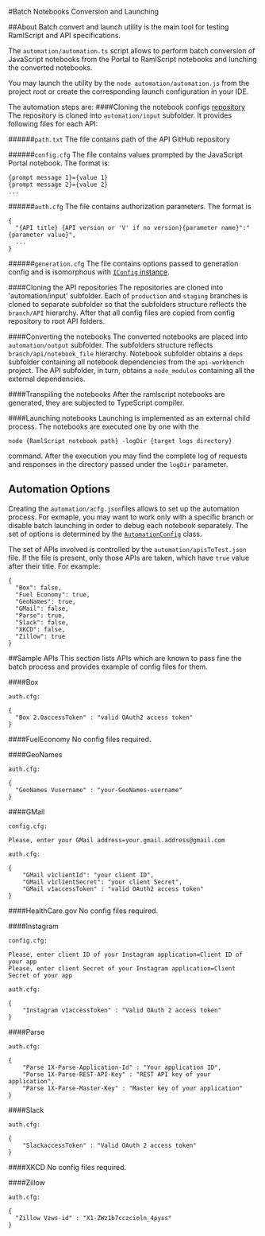 #Batch Notebooks Conversion and Launching

##About
Batch convert and launch utility is the main tool for testing RamlScript and API specifications.

The `automation/automation.ts` script allows to perform batch conversion of JavaScript notebooks from the Portal to RamlScript notebooks and lunching the converted notebooks.

You may launch the utility by the `node automation/automation.js` from the project root or create the corresponding launch configuration in your IDE.

The automation steps are:
####Cloning the notebook configs [repository](https://github.com/KonstantinSviridov/notebook-configs)
The repository is cloned into `automation/input` subfolder. It provides following files for each API:

######`path.txt` 
The file contains path of the API GitHub repository

######`config.cfg`
The file contains values prompted by the JavaScript Portal notebook. The format is:
```
{prompt message 1}={value 1}
{prompt message 2}={value 2}
...
```
######`auth.cfg`
The file contains authorization parameters. The format is
```
{
  "{API title} {API version or 'V' if no version}{parameter name}":"{parameter value}",
  ...
}
```
######`generation.cfg`
The file contains options passed to generation config and is isomorphous with [`IConfig` instance](https://github.com/mulesoft-labs/api-workbench/blob/master/src/ramlscript/config.ts).

####Cloning the API repositories
The repositories are cloned into 'automation/input' subfolder. Each of `production` and `staging` branches is cloned to separate subfolder so that the subfolders structure reflects the `branch/API` hierarchy. After that all config files are copied from config repository to root API folders.

####Converting the notebooks
The converted notebooks are placed into `automation/output` subfolder. The subfolders structure reflects `branch/api/notebook_file` hierarchy. Notebook subfolder obtains a `deps` subfolder containing all notebook dependencies from the `api-workbench` project. The API subfolder, in turn, obtains a `node_modules` containing all the external dependencies.

####Transpiling the notebooks
After the ramlscript notebooks are generated, they are subjected to TypeScript compiler.

####Launching notebooks
Launching is implemented as an external child process. The notebooks are executed one by one with the
```
node {RamlScript notebook path} -logDir {target logs directory}
```
command. After the execution you may find the complete log of requests and responses in the directory passed under the `logDir` parameter.

## Automation Options
Creating the `automation/acfg.json`files allows to set up the automation process. For exmaple, you may want to work only with a specific branch or disable batch launching in order to debug each notebook separately. The set of options is determined by the [`AutomationConfig`](https://github.com/mulesoft-labs/api-workbench/blob/master/automation/impl/automationConfig.ts) class.

The set of APIs involved is controlled by the `automation/apisToTest.json` file. If the file is present, only those APIs are taken, which have `true` value after their title. For example:
```
{
  "Box": false,
  "Fuel Economy": true,
  "GeoNames": true,
  "GMail": false,
  "Parse": true,
  "Slack": false,
  "XKCD": false,
  "Zillow": true
}
```

##Sample APIs
This section lists APIs which are known to pass fine the batch process and provides example of config files for them.

####Box
```
auth.cfg:

{
  "Box 2.0accessToken" : "valid OAuth2 access token"
}
```

####FuelEconomy
No config files required.

####GeoNames
```
auth.cfg:

{
  "GeoNames Vusername" : "your-GeoNames-username"
}

```

####GMail
```
config.cfg:

Please, enter your GMail address=your.gmail.address@gmail.com
```
```
auth.cfg:

{
	"GMail v1clientId": "your client ID",
	"GMail v1clientSecret": "your client Secret",
	"GMail v1accessToken" : "valid OAuth2 access token"
}
```

####HealthCare.gov
No config files required.

####Instagram
```
config.cfg:

Please, enter client ID of your Instagram application=Client ID of your app
Please, enter client Secret of your Instagram application=Client Secret of your app
```
```
auth.cfg:

{
    "Instagram v1accessToken" : "Valid OAuth 2 access token"
}
```

####Parse
```
auth.cfg:

{
    "Parse 1X-Parse-Application-Id" : "Your application ID",
    "Parse 1X-Parse-REST-API-Key" : "REST API key of your application",
    "Parse 1X-Parse-Master-Key" : "Master key of your application"
}
```

####Slack
```
auth.cfg:

{
    "SlackaccessToken" : "Valid OAuth 2 access token"
}
```

####XKCD
No config files required.

####Zillow
```
auth.cfg:

{
  "Zillow Vzws-id" : "X1-ZWz1b7cczcioln_4pyss"
}
```

